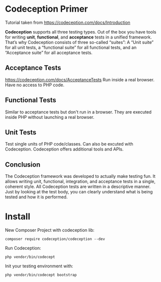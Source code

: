# Codeception Primer
Tutorial taken from https://codeception.com/docs/Introduction

**Codeception** supports all three testing types.
Out of the box you have tools for writing **unit**, **functional**, and **acceptance** tests in a unified framework.
That’s why Codeception consists of three so-called “suites”: A “Unit suite” for all unit tests, a “functional suite” for all functional tests, and an “Acceptance suite” for all acceptance tests.

## Acceptance Tests
https://codeception.com/docs/AcceptanceTests
Run inside a real browser. Have no access to PHP code.

## Functional Tests
Similar to acceptance tests but don't run in a browser.
They are executed
inside PHP without launching a real browser.

## Unit Tests
Test single units of PHP code/classes.
Can also be excuted with Codeception. Codeception offers additional tools and APIs.

## Conclusion
The Codeception framework was developed to actually make testing fun.
It allows writing unit, functional, integration, and acceptance tests in a single, coherent style.
All Codeception tests are written in a descriptive manner. Just by looking at the test body,
you can clearly understand what is being tested and how it is performed.

# Install
New Composer Project with codeception lib:
```
composer require codeception/codeception --dev
```

Run Codeception:
```
php vendor/bin/codecept
```

Init your testing environment with:
```
php vendor/bin/codecept bootstrap
```
